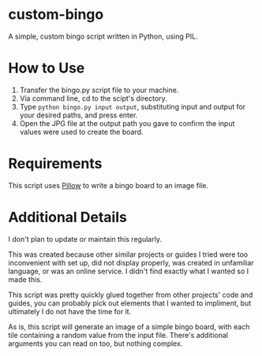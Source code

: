 # custom-bingo
A simple, custom bingo script written in Python, using PIL.

# How to Use
1. Transfer the bingo.py script file to your machine.
2. Via command line, cd to the scipt's directory.
3. Type `python bingo.py input output`, substituting input and output for your desired paths, and press enter.
4. Open the JPG file at the output path you gave to confirm the input values were used to create the board.

# Requirements
This script uses [Pillow](https://pypi.org/project/pillow/) to write a bingo board to an image file.

# Additional Details
I don't plan to update or maintain this regularly.

This was created because other similar projects or guides I tried were too inconvenient with set up, did not display properly, was created in unfamiliar language, or was an online service. I didn't find exactly what I wanted so I made this.

This script was pretty quickly glued together from other projects' code and guides, you can probably pick out elements that I wanted to impliment, but ultimately I do not have the time for it.

As is, this script will generate an image of a simple bingo board, with each tile containing a random value from the input file. There's additional arguments you can read on too, but nothing complex.
